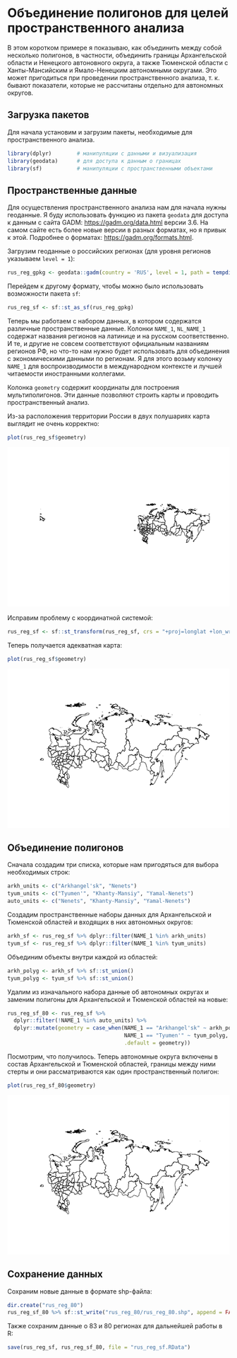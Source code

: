 # Объединение полигонов для целей пространственного анализа

В этом коротком примере я показываю, как объединить между собой
несколько полигонов, в частности, объединить границы Архангельской
области и Ненецкого автоновного округа, а также Тюменской области с
Ханты-Мансийским и Ямало-Ненецким автономными округами. Это может
пригодиться при проведении пространственного анализа, т. к. бывают
показатели, которые не рассчитаны отдельно для автономных округов.

## Загрузка пакетов

Для начала установим и загрузим пакеты, необходимые для
пространственного анализа.

``` r
library(dplyr)        # манипуляции с данными и визуализация
library(geodata)      # для доступа к данным о границах
library(sf)           # манипуляции с пространственными объектами
```

## Пространственные данные

Для осуществления пространственного анализа нам для начала нужны
геоданные. Я буду использовать функцию из пакета `geodata` для доступа к
данным с сайта GADM: <https://gadm.org/data.html> версии 3.6. На самом
сайте есть более новые версии в разных форматах, но я привык к этой.
Подробнее о форматах: <https://gadm.org/formats.html>.

Загрузим геоданные о российских регионах (для уровня регионов указываем
`level = 1`):

``` r
rus_reg_gpkg <- geodata::gadm(country = 'RUS', level = 1, path = tempdir(), version = 3.6)
```

Перейдем к другому формату, чтобы можно было использовать возможности
пакета `sf`:

``` r
rus_reg_sf <- sf::st_as_sf(rus_reg_gpkg)
```

Теперь мы работаем с набором данных, в котором содержатся различные
пространственные данные. Колонки `NAME_1`, `NL_NAME_1` содержат названия
регионов на латинице и на русском соответственно. И те, и другие не
совсем соответствуют официальным названиям регионов РФ, но что-то нам
нужно будет использовать для объединения с экономическими данными по
регионам. Я для этого возьму колонку `NAME_1` для воспроизводимости в
международном контексте и лучшей читаемости иностранными коллегами.

Колонка `geometry` содержит координаты для построения мультиполигонов.
Эти данные позволяют строить карты и проводить пространственный анализ.

Из-за расположения территории России в двух полушариях карта выглядит не
очень корректно:

``` r
plot(rus_reg_sf$geometry)
```

![](rus-reg-80-spatial_files/figure-commonmark/unnamed-chunk-4-1.png)

Исправим проблему с координатной системой:

``` r
rus_reg_sf <- sf::st_transform(rus_reg_sf, crs = "+proj=longlat +lon_wrap=180")
```

Теперь получается адекватная карта:

``` r
plot(rus_reg_sf$geometry)
```

![](rus-reg-80-spatial_files/figure-commonmark/unnamed-chunk-6-1.png)

## 

## Объединение полигонов

Сначала создадим три списка, которые нам пригодяться для выбора
необходимых строк:

``` r
arkh_units <- c("Arkhangel'sk", "Nenets")
tyum_units <- c("Tyumen'", "Khanty-Mansiy", "Yamal-Nenets")
auto_units <- c("Nenets", "Khanty-Mansiy", "Yamal-Nenets")
```

Создадим пространственные наборы данных для Архангельской и Тюменской
областей и входящих в них автономных округов:

``` r
arkh_sf <- rus_reg_sf %>% dplyr::filter(NAME_1 %in% arkh_units)
tyum_sf <- rus_reg_sf %>% dplyr::filter(NAME_1 %in% tyum_units)
```

Объединим объекты внутри каждой из областей:

``` r
arkh_polyg <- arkh_sf %>% sf::st_union()
tyum_polyg <- tyum_sf %>% sf::st_union()
```

Удалим из изначального набора данные об автономных округах и заменим
полигоны для Архангельской и Тюменской областей на новые:

``` r
rus_reg_sf_80 <- rus_reg_sf %>% 
  dplyr::filter(!NAME_1 %in% auto_units) %>%
  dplyr::mutate(geometry = case_when(NAME_1 == "Arkhangel'sk" ~ arkh_polyg,
                                     NAME_1 == "Tyumen'" ~ tyum_polyg,
                                     .default = geometry))
```

Посмотрим, что получилось. Теперь автономные округа включены в состав
Архангельской и Тюменской областей, границы между ними стерты и они
рассматриваются как один пространственный полигон:

``` r
plot(rus_reg_sf_80$geometry)
```

![](rus-reg-80-spatial_files/figure-commonmark/unnamed-chunk-11-1.png)

## Сохранение данных

Сохраним новые данные в формате shp-файла:

``` r
dir.create("rus_reg_80")
rus_reg_sf_80 %>% sf::st_write("rus_reg_80/rus_reg_80.shp", append = FALSE)
```

Также сохраним данные о 83 и 80 регионах для дальнейшей работы в R:

``` r
save(rus_reg_sf, rus_reg_sf_80, file = "rus_reg_sf.RData")
```
